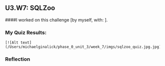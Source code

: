 ## U3.W7: SQLZoo

####I worked on this challenge [by myself, with: ].



### My Quiz Results:
<!-- Include the link to your image (saved in the imgs folder) to display it inline. -->


    [![Alt text](/Users/michaelginalick/phase_0_unit_3/week_7/imgs/sqlzoo_quiz.jpg.jpg)]



### Reflection